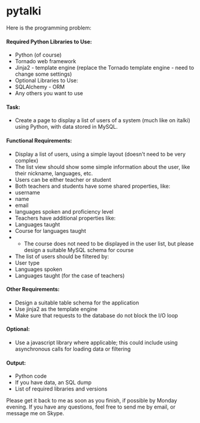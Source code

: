# pytalki

Here is the programming problem:

#### Required Python Libraries to Use:
* Python (of course)
* Tornado web framework
* Jinja2 - template engine (replace the Tornado template engine - need to change some settings)
* Optional Libraries to Use:
* SQLAlchemy - ORM
* Any others you want to use

#### Task:
* Create a page to display a list of users of a system (much like on italki) using Python, with data stored in MySQL.

#### Functional Requirements:
* Display a list of users, using a simple layout (doesn't need to be very complex)
 * The list view should show some simple information about the user, like their nickname, languages, etc.
* Users can be either teacher or student
* Both teachers and students have some shared properties, like:
 * username
 * name
 * email
* languages spoken and proficiency level
* Teachers have additional properties like:
 * Languages taught
 * Course for languages taught
  * * The course does not need to be displayed in the user list, but please design a suitable MySQL schema for course
* The list of users should be filtered by:
 * User type
 * Languages spoken
 * Languages taught (for the case of teachers)
 
#### Other Requirements:
* Design a suitable table schema for the application
* Use jinja2 as the template engine
* Make sure that requests to the database do not block the I/O loop

#### Optional:
* Use a javascript library where applicable; this could include using asynchronous calls for loading data or filtering

#### Output:
* Python code
* If you have data, an SQL dump
* List of required libraries and versions

Please get it back to me as soon as you finish, if possible by Monday evening. If you have any questions, feel free to send me by email, or message me on Skype.
